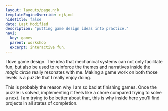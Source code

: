 ```yaml
---
layout: layouts/page.njk
templateEngineOverride: njk,md
hideTitle: false
date: Last Modified
description: "putting game design ideas into practice."
navi:
  key: games
  parent: workshop
  excerpt: interactive fun.
---
```


I love game design. The idea that mechanical systems can not only facilitate fun, but also be used to reinforce the themes and narratives inside the *magic circle* really resonates with me. Making a game work on both those levels is a puzzle that I really enjoy doing. 

This is probably the reason why I am so bad at finishing games. Once the puzzle is solved, implementing it feels like a chore compared trying to solve a next. I am trying to be better about that, this is why inside here you'll find projects in all states of completion.   